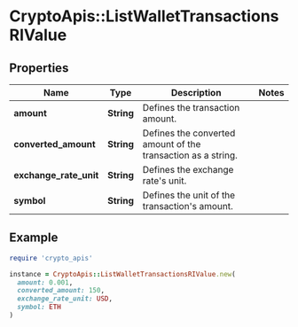 # CryptoApis::ListWalletTransactionsRIValue

## Properties

| Name | Type | Description | Notes |
| ---- | ---- | ----------- | ----- |
| **amount** | **String** | Defines the transaction amount. |  |
| **converted_amount** | **String** | Defines the converted amount of the transaction as a string. |  |
| **exchange_rate_unit** | **String** | Defines the exchange rate&#39;s unit. |  |
| **symbol** | **String** | Defines the unit of the transaction&#39;s amount. |  |

## Example

```ruby
require 'crypto_apis'

instance = CryptoApis::ListWalletTransactionsRIValue.new(
  amount: 0.001,
  converted_amount: 150,
  exchange_rate_unit: USD,
  symbol: ETH
)
```

